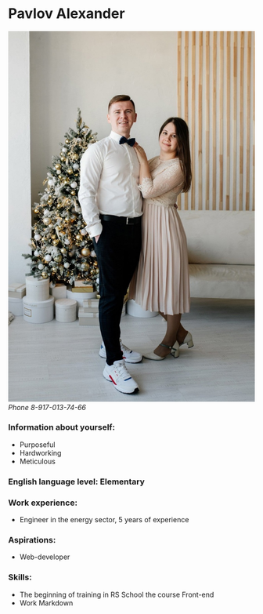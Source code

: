 # Pavlov Alexander 
![Avatar](FhotoCV.jpg) 
*Phone 8-917-013-74-66*
### Information about yourself:
* Purposeful
* Hardworking
* Meticulous
### English language level: Elementary
### Work experience:
* Engineer in the energy sector, 5 years of experience
### Aspirations:
* Web-developer
### Skills:
* The beginning of training in RS School the course Front-end
* Work Markdown